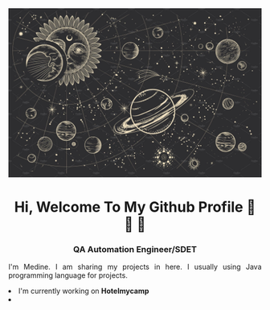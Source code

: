 <img src="https://github.com/medineAnna/medineAnna/blob/main/_.jpeg?raw=true">

<h1 align="center">Hi, Welcome To My Github Profile 👋 👋 👋</h1>

<h3 align="center">QA Automation Engineer/SDET</h3>

<p align="justify">I'm Medine. I am sharing my projects in here. I usually using Java programming language for projects.</p>

<u1>
  <li>I'm currently working on <b>Hotelmycamp</b></li>
  <li></li>
  </u1>
